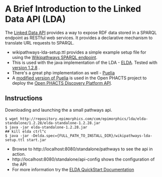 A Brief Introduction to the Linked Data API (LDA)
=================================================


The [Linked Data API](https://code.google.com/p/linked-data-api/) provides a way to expose RDF data stored in a SPARQL endpoint as RESTful web services. It provides a declarative mechanism to translate URL requests to SPARQL.

* wikipathways-lda-setup.ttl provides a simple example setup file for using the [Wikipathways SPARQL endpoint](http://www.wikipathways.org/index.php/Help:WikiPathways_Sparql_queries).
* This is used with the java implementation of the LDA - [ELDA](https://github.com/epimorphics/elda). Tested with [version 1.2.8](http://repository.epimorphics.com/com/epimorphics/lda/elda-standalone/1.2.28/elda-standalone-1.2.28.jar) .
* There's a great php implementation as well - [Puelia](https://code.google.com/p/puelia-php/)
* A [modified version of Puelia](https://github.com/openphacts/OPS_LinkedDataApi) is used in the Open PHACTS project to deploy the [Open PHACTS Discovery Platform API](http://dev.openphacts.org).

Instructions
------------

Downloading and launching the a small pathways api. 

    $ wget http://repository.epimorphics.com/com/epimorphics/lda/elda-standalone/1.2.28/elda-standalone-1.2.28.jar
    $ java -jar elda-standalone-1.2.28.jar
    ## kill elda ctrl^c
    $ java -jar -Delda.spec={FULL_PATH_TO_INSTALL_DIR}/wikipathways-lda-setup.ttl start.jar

* Browse to http://localhost:8080/standalone/pathways to see the api in action.
* http://localhost:8080/standalone/api-config shows the configuration of the API
* For more information try the [ELDA QuickStart Documentation](http://epimorphics.github.io/elda/docs/E1.2.28/index.html)


